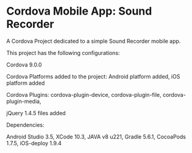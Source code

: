 # Cordova Mobile App: Sound Recorder

A Cordova Project dedicated to a simple Sound Recorder mobile app.

This project has the following configurations:

Cordova 9.0.0

Cordova Platforms added to the project: Android platform added, iOS platform added

Cordova Plugins: cordova-plugin-device, cordova-plugin-file, cordova-plugin-media,

jQuery 1.4.5 files added

Dependencies:

Android Studio 3.5, XCode 10.3, JAVA v8 u221, Gradle 5.6.1, CocoaPods 1.7.5, iOS-deploy 1.9.4
